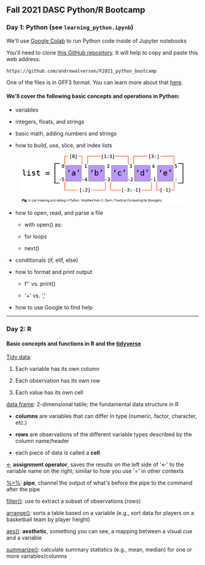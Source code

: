## Fall 2021 DASC Python/R Bootcamp

### Day 1: Python (see `learning_python.ipynb`)

We'll use [Google Colab](https://colab.research.google.com/) to run Python code inside of Jupyter notebooks

You'll need to clone [this GitHub repository](https://github.com/andrewalverson/F2021_python_bootcamp). It will help to copy and paste this web address:

	https://github.com/andrewalverson/F2021_python_bootcamp

One of the files is in GFF3 format. You can learn more about that [here](http://useast.ensembl.org/info/website/upload/gff3.html).

#### We'll cover the following basic concepts and operations in Python:
	
- variables

- integers, floats, and strings

- basic math, adding numbers and strings

- how to build, use, slice, and index lists


<figure align = "center">

![](img/list_indexing.jpg)

</figure>


- how to open, read, and parse a file
	
	- with open() as:

	- for loops

	- next()

- conditionals (if, elif, else)

- how to format and print output
	
	- f'' vs. print()
	
	- '+' vs. ','

- how to use Google to find help

---

### Day 2: R

#### Basic concepts and functions in R and the [tidyverse](https://www.tidyverse.org/)

[Tidy data](https://r4ds.had.co.nz/tidy-data.html):

1. Each variable has its own column

2. Each observation has its own row

3. Each value has its own cell


[data frame](http://www.r-tutor.com/r-introduction/data-frame): 2-dimensional table; the fundamental data structure in R

- **columns** are variables that can differ in type (numeric, factor, character, etc.)
	
- **rows** are observations of the different variable types described by the column name/header
	
- each piece of data is called a **cell**

[<-](https://stat.ethz.ch/R-manual/R-devel/library/base/html/assignOps.html) **assignment operator**, saves the results on the left side of '<-' to the variable name on the right; similar to how you use '=' in other contexts

[%>%](https://style.tidyverse.org/pipes.html): **pipe**, channel the output of what's before the pipe to the command after the pipe

[filter()](https://dplyr.tidyverse.org/reference/filter.html): use to extract a subset of observations (rows)

[arrange()](https://dplyr.tidyverse.org/reference/arrange.html): sorts a table based on a variable (e.g., sort data for players on a basketball team by player height)

[aes()](https://beanumber.github.io/sds192/lab-ggplot2.html#Aesthetic_Mapping_(aes)): **aesthetic**, something you can see, a mapping between a visual cue and a variable

[summarize()](https://dplyr.tidyverse.org/reference/summarise.html): calculate summary statistics (e.g., mean, median) for one or more variables/columns
